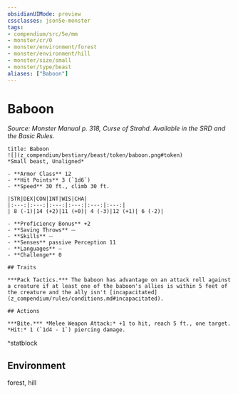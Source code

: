 ```yaml
---
obsidianUIMode: preview
cssclasses: json5e-monster
tags:
- compendium/src/5e/mm
- monster/cr/0
- monster/environment/forest
- monster/environment/hill
- monster/size/small
- monster/type/beast
aliases: ["Baboon"]
---
```

# Baboon
*Source: Monster Manual p. 318, Curse of Strahd. Available in the SRD and the Basic Rules.*  

```ad-statblock
title: Baboon
![](z_compendium/bestiary/beast/token/baboon.png#token)
*Small beast, Unaligned*

- **Armor Class** 12 
- **Hit Points** 3 (`1d6`)
- **Speed** 30 ft., climb 30 ft.

|STR|DEX|CON|INT|WIS|CHA|
|:---:|:---:|:---:|:---:|:---:|:---:|
| 8 (-1)|14 (+2)|11 (+0)| 4 (-3)|12 (+1)| 6 (-2)|

- **Proficiency Bonus** +2
- **Saving Throws** ⏤
- **Skills** ⏤
- **Senses** passive Perception 11
- **Languages** —
- **Challenge** 0

## Traits

***Pack Tactics.*** The baboon has advantage on an attack roll against a creature if at least one of the baboon's allies is within 5 feet of the creature and the ally isn't [incapacitated](z_compendium/rules/conditions.md#incapacitated).

## Actions

***Bite.*** *Melee Weapon Attack:* +1 to hit, reach 5 ft., one target. *Hit:* 1 (`1d4 - 1`) piercing damage.
```
^statblock

## Environment

forest, hill